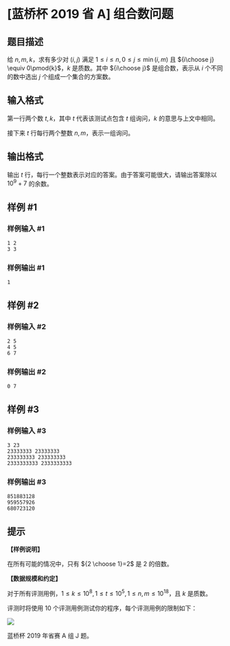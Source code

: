 # [蓝桥杯 2019 省 A] 组合数问题

## 题目描述

给 $n,m,k$，求有多少对 $(i,j)$ 满足 $1 \le i \le n,0 \le j \le \min(i,m)$ 且 ${i\choose j} \equiv 0\pmod{k}$，$k$ 是质数。其中 ${i\choose j}$ 是组合数，表示从 $i$ 个不同的数中选出 $j$ 个组成一个集合的方案数。

## 输入格式

第一行两个数 $t,k$，其中 $t$ 代表该测试点包含 $t$ 组询问，$k$ 的意思与上文中相同。

接下来 $t$ 行每行两个整数 $n,m$，表示一组询问。

## 输出格式

输出 $t$ 行，每行一个整数表示对应的答案。由于答案可能很大，请输出答案除以 $10^9+7$ 的余数。

## 样例 #1

### 样例输入 #1
```
1 2
3 3
```

### 样例输出 #1

```
1
```

## 样例 #2

### 样例输入 #2
```
2 5
4 5
6 7
```

### 样例输出 #2

```
0 7
```

## 样例 #3

### 样例输入 #3
```
3 23
23333333 23333333
233333333 233333333
2333333333 2333333333
```

### 样例输出 #3

```
851883128
959557926
680723120
```

## 提示

**【样例说明】**

在所有可能的情况中，只有 ${2 \choose 1}=2$ 是 $2$ 的倍数。

**【数据规模和约定】**

对于所有评测用例，$1 \le k \le 10^8,1 \le t \le 10^5,1 \le n,m \le 10^{18}$，且 $k$ 是质数。

评测时将使用 $10$ 个评测用例测试你的程序，每个评测用例的限制如下：

![](https://cdn.luogu.com.cn/upload/image_hosting/jb7e32a0.png)

蓝桥杯 2019 年省赛 A 组 J 题。
